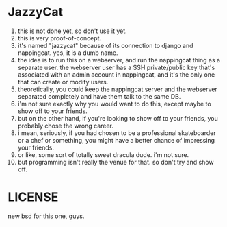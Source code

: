 JazzyCat
========
1. this is not done yet, so don't use it yet.
2. this is very proof-of-concept.
3. it's named "jazzycat" because of its connection to django and nappingcat. yes, it is a dumb name.
4. the idea is to run this on a webserver, and run the nappingcat thing as a separate user. the webserver user has a SSH private/public key that's associated
with an admin account in nappingcat, and it's the only one that can create or modify users.
5. theoretically, you could keep the nappingcat server and the webserver separated completely and have them talk to the same DB.
6. i'm not sure exactly why you would want to do this, except maybe to show off to your friends.
7. but on the other hand, if you're looking to show off to your friends, you probably chose the wrong career.
8. i mean, seriously, if you had chosen to be a professional skateboarder or a chef or something, you might have a better chance
of impressing your friends.
9. or like, some sort of totally sweet dracula dude. i'm not sure.
10. but programming isn't really the venue for that. so don't try and show off.

LICENSE
=======
new bsd for this one, guys.
